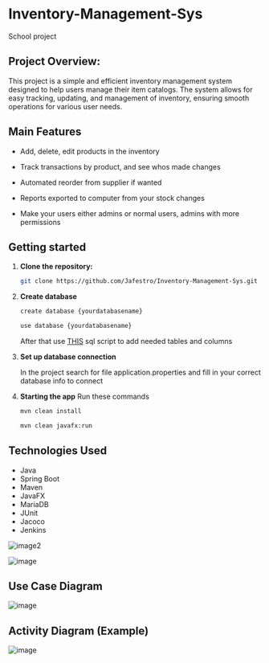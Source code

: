 # Inventory-Management-Sys
School project


 ## Project Overview:

This project is a simple and efficient inventory management system designed to help users manage their item catalogs. 
The system allows for easy tracking, updating, and management of inventory, ensuring smooth operations for various user needs.

## Main Features


- Add, delete, edit products in the inventory

- Track transactions by product, and see whos made changes

- Automated reorder from supplier if wanted

- Reports exported to computer from your stock changes

- Make your users either admins or normal users, admins with more permissions

## Getting started

1. **Clone the repository:**
    ```sh
    git clone https://github.com/Jafestro/Inventory-Management-Sys.git
    ```

2. **Create database**
   ```sh
   create database {yourdatabasename}
   ```
   ```sh
   use database {yourdatabasename}
   ```
   After that use [THIS](https://github.com/Jafestro/Inventory-Management-Sys/blob/main/sqlscript) sql script to add needed tables and columns

3. **Set up database connection**
   
   In the project search for file application.properties and fill in your correct database info to connect

4. **Starting the app**
   Run these commands
   ```sh
   mvn clean install
   ```
   ```sh
   mvn clean javafx:run
   ```
   
## Technologies Used

  - Java
  - Spring Boot
  - Maven
  - JavaFX
  - MariaDB
  - JUnit
  - Jacoco
  - Jenkins

![image2](https://github.com/user-attachments/assets/9fe66af1-6763-4b66-995f-974c2558c119)



![image](https://github.com/user-attachments/assets/3c305bc0-eafb-402d-9f24-f49847513607)

## Use Case Diagram
![image](https://github.com/user-attachments/assets/4cde667a-cfe7-4657-ae3e-1c7302979ebb)

## Activity Diagram (Example)
![image](https://github.com/user-attachments/assets/9678d025-95cb-45a6-915d-8502d89b6ba7)



